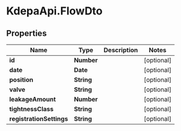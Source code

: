# KdepaApi.FlowDto

## Properties

Name | Type | Description | Notes
------------ | ------------- | ------------- | -------------
**id** | **Number** |  | [optional] 
**date** | **Date** |  | [optional] 
**position** | **String** |  | [optional] 
**valve** | **String** |  | [optional] 
**leakageAmount** | **Number** |  | [optional] 
**tightnessClass** | **String** |  | [optional] 
**registrationSettings** | **String** |  | [optional] 


